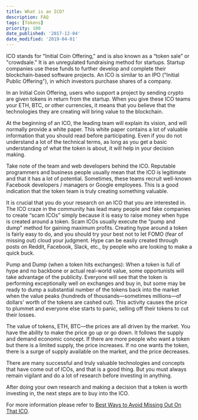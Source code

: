 ```yaml
---
title: What is an ICO?
description: FAQ
tags: [Tokens]
priority: 100
date_published: '2017-12-04'
date_modified: '2019-04-01'
---
```


ICO stands for "Initial Coin Offering," and is also known as a “token sale” or "crowdsale." It is an unregulated fundraising method for startups. Startup companies use these funds to further develop and complete their blockchain-based software projects. An ICO is similar to an IPO ("Initial Public Offering"), in which investors purchase shares of a company.

In an Initial Coin Offering, users who support a project by sending crypto are given tokens in return from the startup. When you give these ICO teams your ETH, BTC, or other currencies, it means that you believe that the technologies they are creating will bring value to the blockchain.

At the beginning of an ICO, the leading team will explain its vision, and will normally provide a white paper. This white paper contains a lot of valuable information that you should read before participating. Even if you do not understand a lot of the technical terms, as long as you get a basic understanding of what the token is about, it will help in your decision making.

Take note of the team and web developers behind the ICO. Reputable programmers and business people usually mean that the ICO is legitimate and that it has a lot of potential. Sometimes, these teams recruit well-known Facebook developers / managers or Google employees. This is a good indication that the token team is truly creating something valuable.

It is crucial that you do your research on an ICO that you are interested in. The ICO craze in the community has lead many people and fake companies to create “scam ICOs” simply because it is easy to raise money when hype is created around a token. Scam ICOs usually execute the “pump and dump” method for gaining maximum profits. Creating hype around a token is fairly easy to do, and you should try your best not to let FOMO (fear of missing out) cloud your judgment. Hype can be easily created through posts on Reddit, Facebook, Slack, etc., by people who are looking to make a quick buck.

Pump and Dump (when a token hits exchanges): When a token is full of hype and no backbone or actual real-world value, some opportunists will take advantage of the publicity. Everyone will see that the token is performing exceptionally well on exchanges and buy in, but some may be ready to dump a substantial number of the tokens back into the market when the value peaks (hundreds of thousands—sometimes millions—of dollars' worth of the tokens are cashed out). This activity causes the price to plummet and everyone else starts to panic, selling off their tokens to cut their losses.

The value of tokens, ETH, BTC—the prices are all driven by the market. You have the ability to make the price go up or go down. It follows the supply and demand economic concept. If there are more people who want a token but there is a limited supply, the price increases. If no one wants the token, there is a surge of supply available on the market, and the price decreases.

There are many successful and truly valuable technologies and concepts that have come out of ICOs, and that is a good thing. But you must always remain vigilant and do a lot of research before investing in anything.

After doing your own research and making a decision that a token is worth investing in, the next steps are to buy into the ICO.

For more information please refer to [Best Ways to Avoid Missing Out On That ICO](/general-knowledge/investing-icos-tokens/best-ways-to-avoid-missing-out-on-that-ico).
